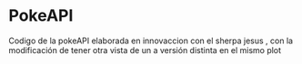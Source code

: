 # PokeAPI
 Codigo de la pokeAPI elaborada en innovaccion con el sherpa jesus , con la modificación de tener otra vista de un a versión distinta en el mismo plot
